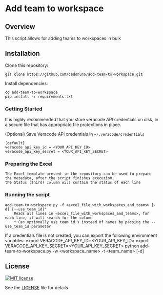# Add team to workspace

## Overview

This script allows for adding teams to workspaces in bulk

## Installation

Clone this repository:

    git clone https://github.com/cadonuno/add-team-to-workspace.git

Install dependencies:

    cd add-team-to-workspace
    pip install -r requirements.txt

### Getting Started

It is highly recommended that you store veracode API credentials on disk, in a secure file that has 
appropriate file protections in place.

(Optional) Save Veracode API credentials in `~/.veracode/credentials`

    [default]
    veracode_api_key_id = <YOUR_API_KEY_ID>
    veracode_api_key_secret = <YOUR_API_KEY_SECRET>


### Preparing the Excel
    The Excel template present in the repository can be used to prepare the metadata, after the script finishes execution.
    the Status (third) column will contain the status of each line
    
### Running the script
    add-team-to-workspace.py -f <excel_file_with_workspaces_and_teams> [-d] [--use_team_id]"
        Reads all lines in <excel_file_with_workspaces_and_teams>, for each line, it will search for the column
        * Can optionally use team id's instead of names by passing the --use_team_id parameter

If a credentials file is not created, you can export the following environment variables:
    export VERACODE_API_KEY_ID=<YOUR_API_KEY_ID>
    export VERACODE_API_KEY_SECRET=<YOUR_API_KEY_SECRET>
    python add-team-to-workspace.py -w <workspace_name> -t <team_name> [-d]

## License

[![MIT license](https://img.shields.io/badge/License-MIT-blue.svg)](LICENSE)

See the [LICENSE](LICENSE) file for details
